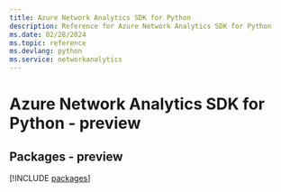 ```yaml
---
title: Azure Network Analytics SDK for Python
description: Reference for Azure Network Analytics SDK for Python
ms.date: 02/28/2024
ms.topic: reference
ms.devlang: python
ms.service: networkanalytics
---
```

# Azure Network Analytics SDK for Python - preview
## Packages - preview
[!INCLUDE [packages](network-analytics-index.md)]